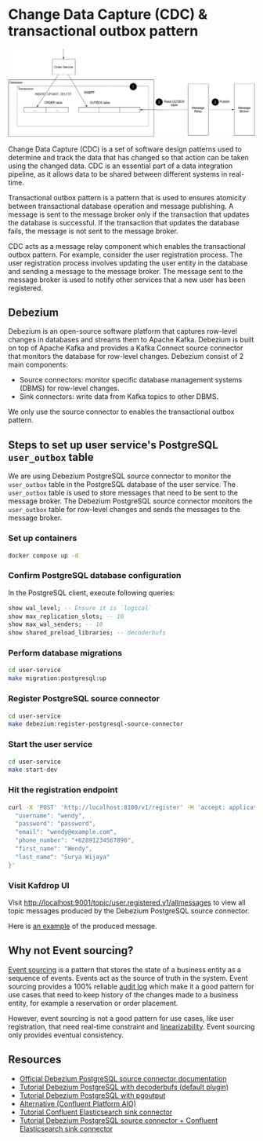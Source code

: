 # Change Data Capture (CDC) & transactional outbox pattern

![transactional outbox pattern](../assets/images/transactional-outbox-pattern.png)

Change Data Capture (CDC) is a set of software design patterns used to determine and track the data that has changed so that action can be taken using the changed data. CDC is an essential part of a data integration pipeline, as it allows data to be shared between different systems in real-time.

Transactional outbox pattern is a pattern that is used to ensures atomicity between transactional database operation and message publishing. A message is sent to the message broker only if the transaction that updates the database is successful. If the transaction that updates the database fails, the message is not sent to the message broker.

CDC acts as a message relay component which enables the transactional outbox pattern. For example, consider the user registration process. The user registration process involves updating the user entity in the database and sending a message to the message broker. The message sent to the message broker is used to notify other services that a new user has been registered.

## Debezium

Debezium is an open-source software platform that captures row-level changes in databases and streams them to Apache Kafka. Debezium is built on top of Apache Kafka and provides a Kafka Connect source connector that monitors the database for row-level changes. Debezium consist of 2 main components:

- Source connectors: monitor specific database management systems (DBMS) for row-level changes.
- Sink connectors: write data from Kafka topics to other DBMS.

We only use the source connector to enables the transactional outbox pattern.

## Steps to set up user service's PostgreSQL `user_outbox` table

We are using Debezium PostgreSQL source connector to monitor the `user_outbox` table in the PostgreSQL database of the user service. The `user_outbox` table is used to store messages that need to be sent to the message broker. The Debezium PostgreSQL source connector monitors the `user_outbox` table for row-level changes and sends the messages to the message broker.

### Set up containers

```sh
docker compose up -d
```

### Confirm PostgreSQL database configuration

In the PostgreSQL client, execute following queries:

```sql
show wal_level; -- Ensure it is `logical`
show max_replication_slots; -- 10
show max_wal_senders; -- 10
show shared_preload_libraries; -- decoderbufs
```

### Perform database migrations

```sh
cd user-service
make migration:postgresql:up
```

### Register PostgreSQL source connector

```sh
cd user-service
make debezium:register-postgresql-source-connector
```

### Start the user service

```sh
cd user-service
make start-dev
```

### Hit the registration endpoint

```sh
curl -X 'POST' 'http://localhost:8100/v1/register' -H 'accept: application/json' -H 'Content-Type: application/json' -d '{
  "username": "wendy",
  "password": "password",
  "email": "wendy@example.com",
  "phone_number": "+62891234567890",
  "first_name": "Wendy",
  "last_name": "Surya Wijaya"
}'
```

### Visit Kafdrop UI

Visit <http://localhost:9001/topic/user.registered.v1/allmessages> to view all topic messages produced by the Debezium PostgreSQL source connector.

Here is [an example](../assets/data/cdc-debezium-message-example.json) of the produced message.

## Why not Event sourcing?

[Event sourcing](https://microservices.io/patterns/data/event-sourcing.html) is a pattern that stores the state of a business entity as a sequence of events. Events act as the source of truth in the system. Event sourcing provides a 100% reliable [audit log](https://microservices.io/patterns/observability/audit-logging) which make it a good pattern for use cases that need to keep history of the changes made to a business entity, for example a reservation or order placement.

However, event sourcing is not a good pattern for use cases, like user registration, that need real-time constraint and [linearizability](https://jepsen.io/consistency/models/linearizable). Event sourcing only provides eventual consistency.

## Resources

-   [Official Debezium PostgreSQL source connector documentation](https://debezium.io/documentation/reference/stable/connectors/postgresql.html)
-   [Tutorial Debezium PostgreSQL with decoderbufs (default plugin)](https://dev.to/emtiajium/track-every-postgresql-data-change-using-debezium-5e19)
-   [Tutorial Debezium PostgreSQL with pgoutput](https://medium.com/@arijit.mazumdar/beyond-the-basics-of-debezium-for-postgresql-part-1-d1c6952ae110)
-   [Alternative (Confluent Platform AIO)](https://github.com/confluentinc/cp-all-in-one/blob/latest/cp-all-in-one/docker-compose.yml)
-   [Tutorial Confluent Elasticsearch sink connector](https://www.confluent.io/blog/kafka-elasticsearch-connector-tutorial/)
-   [Tutorial Debezium PostgreSQL source connector + Confluent Elasticsearch sink connector](https://medium.com/@cagataygokcel/real-time-data-streaming-from-postgresql-to-elasticsearch-via-kafka-and-debezium-b624b43cadb)
